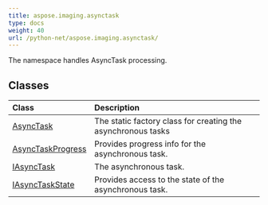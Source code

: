 ```yaml
---
title: aspose.imaging.asynctask
type: docs
weight: 40
url: /python-net/aspose.imaging.asynctask/
---
```



The namespace handles AsyncTask processing.

## **Classes**
|**Class**|**Description**|
| :- | :- |
|[AsyncTask](/imaging/python-net/aspose.imaging.asynctask/asynctask/)|The static factory class for creating the asynchronous tasks|
|[AsyncTaskProgress](/imaging/python-net/aspose.imaging.asynctask/asynctaskprogress/)|Provides progress info for the asynchronous task.|
|[IAsyncTask](/imaging/python-net/aspose.imaging.asynctask/iasynctask/)|The asynchronous task.|
|[IAsyncTaskState](/imaging/python-net/aspose.imaging.asynctask/iasynctaskstate/)|Provides access to the state of the asynchronous task.|
